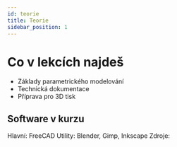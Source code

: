 ```yaml
---
id: teorie
title: Teorie
sidebar_position: 1
---
```


# Co v lekcích najdeš

- Základy parametrického modelování
- Technická dokumentace
- Příprava pro 3D tisk

## Software v kurzu

Hlavní: FreeCAD
Utility: Blender, Gimp, Inkscape
Zdroje:
